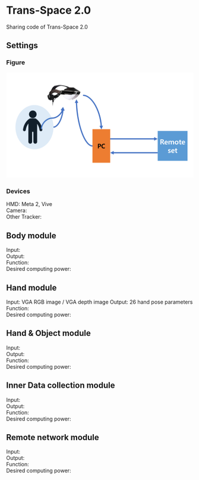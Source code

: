 # Trans-Space 2.0
Sharing code of Trans-Space 2.0


## Settings  

### Figure
![Alt text](transspace_figure.png)


### Devices
HMD: Meta 2, Vive   
Camera:  
Other Tracker:  


## Body module
Input:  
Output:  
Function:  
Desired computing power:  

## Hand module
Input:  VGA RGB image / VGA depth image
Output:  26 hand pose parameters
Function:  
Desired computing power:  

## Hand & Object module
Input:  
Output:  
Function:  
Desired computing power:  


## Inner Data collection module
Input:  
Output:  
Function:  
Desired computing power:  

## Remote network module
Input:  
Output:  
Function:  
Desired computing power:  
